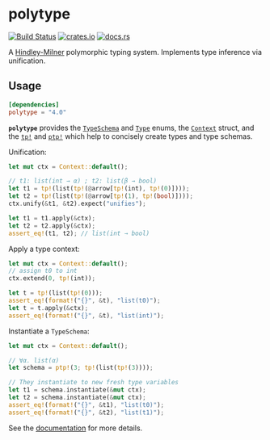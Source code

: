 # polytype

[![Build Status](https://travis-ci.org/lucasem/polytype-rs.svg?branch=master)](https://travis-ci.org/lucasem/polytype-rs)
[![crates.io](https://img.shields.io/crates/v/polytype.svg)](https://crates.io/crates/polytype)
[![docs.rs](https://docs.rs/polytype/badge.svg)](https://docs.rs/polytype)

A [Hindley-Milner](https://wikipedia.org/wiki/Hindley–Milner_type_system) polymorphic typing system.
Implements type inference via unification.

## Usage

```toml
[dependencies]
polytype = "4.0"
```

**`polytype`** provides the
[`TypeSchema`](https://docs.rs/polytype/~4/polytype/enum.TypeSchema.html) and
[`Type`](https://docs.rs/polytype/~4/polytype/enum.Type.html) enums, the
[`Context`](https://docs.rs/polytype/~4/polytype/struct.Context.html)
struct, and the
[`tp!`](https://docs.rs/polytype/~4/polytype/macro.tp.html) and
[`ptp!`](https://docs.rs/polytype/~4/polytype/macro.ptp.html) which help
to concisely create types and type schemas.

Unification:

```rust
let mut ctx = Context::default();

// t1: list(int → α) ; t2: list(β → bool)
let t1 = tp!(list(tp!(@arrow[tp!(int), tp!(0)])));
let t2 = tp!(list(tp!(@arrow[tp!(1), tp!(bool)])));
ctx.unify(&t1, &t2).expect("unifies");

let t1 = t1.apply(&ctx);
let t2 = t2.apply(&ctx);
assert_eq!(t1, t2); // list(int → bool)
```

Apply a type context:

```rust
let mut ctx = Context::default();
// assign t0 to int
ctx.extend(0, tp!(int));

let t = tp!(list(tp!(0)));
assert_eq!(format!("{}", &t), "list(t0)");
let t = t.apply(&ctx);
assert_eq!(format!("{}", &t), "list(int)");
```

Instantiate a `TypeSchema`:

```rust
let mut ctx = Context::default();

// ∀α. list(α)
let schema = ptp!(3; tp!(list(tp!(3))));

// They instantiate to new fresh type variables
let t1 = schema.instantiate(&mut ctx);
let t2 = schema.instantiate(&mut ctx);
assert_eq!(format!("{}", &t1), "list(t0)");
assert_eq!(format!("{}", &t2), "list(t1)");
```

See the [documentation](https://docs.rs/polytype) for more details.
